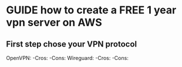 # GUIDE how to create a FREE 1 year vpn server on AWS
## First step chose your VPN protocol
OpenVPN:
-Cros:
-Cons:
Wireguard:
-Cros:
-Cons:
